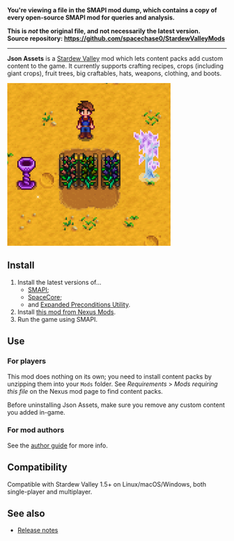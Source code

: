 **You're viewing a file in the SMAPI mod dump, which contains a copy of every open-source SMAPI mod
for queries and analysis.**

**This is _not_ the original file, and not necessarily the latest version.**  
**Source repository: https://github.com/spacechase0/StardewValleyMods**

----

**Json Assets** is a [Stardew Valley](http://stardewvalley.net/) mod which lets content packs
add custom content to the game. It currently supports crafting recipes, crops (including giant
crops), fruit trees, big craftables, hats, weapons, clothing, and boots.

![](screenshot.png)

## Install
1. Install the latest versions of...
   * [SMAPI](https://smapi.io/);
   * [SpaceCore](https://www.nexusmods.com/stardewvalley/mods/1348);
   * and [Expanded Preconditions Utility](https://www.nexusmods.com/stardewvalley/mods/6529).
2. Install [this mod from Nexus Mods](http://www.nexusmods.com/stardewvalley/mods/1720).
3. Run the game using SMAPI.

## Use
### For players
This mod does nothing on its own; you need to install content packs by unzipping them into your
`Mods` folder. See _Requirements_ > _Mods requiring this file_ on the Nexus mod page to find
content packs.

Before uninstalling Json Assets, make sure you remove any custom content you added in-game.

### For mod authors
See the [author guide](author-guide.md) for more info.

## Compatibility
Compatible with Stardew Valley 1.5+ on Linux/macOS/Windows, both single-player and multiplayer.

## See also
* [Release notes](release-notes.md)
